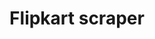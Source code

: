 ---
layout: default
data_category: python
img_path: /static/images/flipkart-scrap.png
title: Flipkart scraper
github_link: https://github.com/rawho/flipkart-scraper
---
